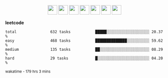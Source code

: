 <div align="center"><img src="https://assets.leetcode.com/static_assets/marketing/2024-50-lg.png" width="30" height="30"> <img src="https://assets.leetcode.com/static_assets/marketing/lg50.png" width="30" height="30"> <img src="https://leetcode.com/static/images/badges/dcc-2024-3.png" width="30" height="30"> <img src="https://leetcode.com/static/images/badges/dcc-2024-2.png" width="30" height="30"> <img src="https://leetcode.com/static/images/badges/dcc-2024-1.png" width="30" height="30"> <img src="https://leetcode.com/static/images/badges/dcc-2023-12.png" width="30" height="30"> <img src="https://leetcode.com/static/images/badges/dcc-2023-11.png" width="30" height="30"> </div>

**leetcode**
```text
total               632 tasks           █████░░░░░░░░░░░░░░░░░░░ 20.37 %             
easy                468 tasks           ██████████████░░░░░░░░░░ 59.62 %             
medium              135 tasks           ██░░░░░░░░░░░░░░░░░░░░░░ 08.29 %             
hard                29 tasks            █░░░░░░░░░░░░░░░░░░░░░░░ 04.20 %             
```

<sub>wakatime - 179 hrs 3 mins</sub>
